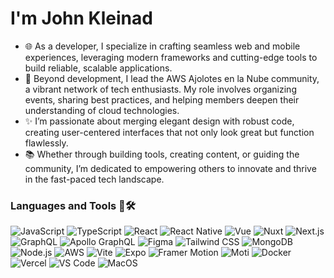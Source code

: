 <h1> I'm John Kleinad</h1>

- 🌐 As a developer, I specialize in crafting seamless web and mobile experiences, leveraging modern frameworks and cutting-edge tools to build reliable, scalable applications.  
- 🧠 Beyond development, I lead the AWS Ajolotes en la Nube community, a vibrant network of tech enthusiasts. My role involves organizing events, sharing best practices, and helping members deepen their understanding of cloud technologies.  
- ✨ I’m passionate about merging elegant design with robust code, creating user-centered interfaces that not only look great but function flawlessly.  
- 📚 Whether through building tools, creating content, or guiding the community, I’m dedicated to empowering others to innovate and thrive in the fast-paced tech landscape.

### Languages and Tools 🔡🛠️
![JavaScript](https://img.shields.io/badge/-JavaScript-F7DF1E?style=flat&logo=JavaScript&logoColor=white) ![TypeScript](https://img.shields.io/badge/-TypeScript-007ACC?style=flat&logo=TypeScript&logoColor=white) ![React](https://img.shields.io/badge/-React-61DAFB?style=flat&logo=React&logoColor=white) ![React Native](https://img.shields.io/badge/-React%20Native-61DAFB?style=flat&logo=React&logoColor=white) ![Vue](https://img.shields.io/badge/-Vue.js-4FC08D?style=flat&logo=Vue.js&logoColor=white) ![Nuxt](https://img.shields.io/badge/-Nuxt.js-00C58E?style=flat&logo=Nuxt.js&logoColor=white) ![Next.js](https://img.shields.io/badge/-Next.js-000000?style=flat&logo=Next.js&logoColor=white) ![GraphQL](https://img.shields.io/badge/-GraphQL-E10098?style=flat&logo=GraphQL&logoColor=white) ![Apollo GraphQL](https://img.shields.io/badge/-Apollo%20GraphQL-311C87?style=flat&logo=Apollo%20GraphQL&logoColor=white) ![Figma](https://img.shields.io/badge/-Figma-F24E1E?style=flat&logo=Figma&logoColor=white) ![Tailwind CSS](https://img.shields.io/badge/-Tailwind%20CSS-06B6D4?style=flat&logo=Tailwind%20CSS&logoColor=white) ![MongoDB](https://img.shields.io/badge/-MongoDB-47A248?style=flat&logo=MongoDB&logoColor=white) ![Node.js](https://img.shields.io/badge/-Node.js-339933?style=flat&logo=Node.js&logoColor=white) ![AWS](https://img.shields.io/badge/-AWS-232F3E?style=flat&logo=Amazon%20AWS&logoColor=white) ![Vite](https://img.shields.io/badge/-Vite-646CFF?style=flat&logo=Vite&logoColor=white) ![Expo](https://img.shields.io/badge/-Expo-000020?style=flat&logo=Expo&logoColor=white) ![Framer Motion](https://img.shields.io/badge/-Framer%20Motion-0055FF?style=flat&logo=Framer&logoColor=white) ![Moti](https://img.shields.io/badge/-Moti-000000?style=flat&logo=React&logoColor=white) ![Docker](https://img.shields.io/badge/-Docker-2496ED?style=flat&logo=Docker&logoColor=white) ![Vercel](https://img.shields.io/badge/-Vercel-000000?style=flat&logo=Vercel&logoColor=white) ![VS Code](https://img.shields.io/badge/-VS%20Code-007ACC?style=flat&logo=visual-studio-code&logoColor=white) ![MacOS](https://img.shields.io/badge/-macOS-000000?style=flat&logo=Apple&logoColor=white)
